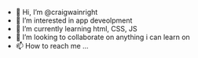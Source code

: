 - 👋 Hi, I’m @craigwainright
- 👀 I’m interested in app deveolpment
- 🌱 I’m currently learning html, CSS, JS
- 💞️ I’m looking to collaborate on anything i can learn on
- 📫 How to reach me ...

<!---
craigwainright/craigwainright is a ✨ special ✨ repository because its `README.md` (this file) appears on your GitHub profile.
You can click the Preview link to take a look at your changes.
--->
